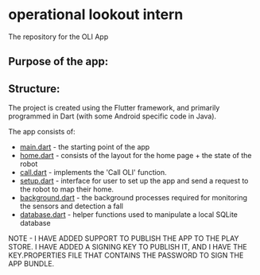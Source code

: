 # operational lookout intern
The repository for the OLI App

## Purpose of the app: 


## Structure:

The project is created using the Flutter framework, and primarily programmed in Dart (with some Android specific code in Java).

The app consists of:
- [main.dart](https://github.com/SDP-Group-1/oli/blob/main/lib/main.dart) - the starting point of the app 
- [home.dart](https://github.com/SDP-Group-1/oli/blob/main/lib/home.dart) - consists of the layout for the home page + the state of the robot 
- [call.dart](https://github.com/SDP-Group-1/oli/blob/main/lib/call.dart) - implements the 'Call OLI' function. 
- [setup.dart](https://github.com/SDP-Group-1/oli/blob/main/lib/setup.dart) - interface for user to set up the app and send a request to the robot to map their home. 
- [background.dart](https://github.com/SDP-Group-1/oli/blob/main/lib/background.dart) - the background processes required for monitoring the sensors and detection a fall
- [database.dart](https://github.com/SDP-Group-1/oli/blob/main/lib/database.dart) - helper functions used to manipulate a local SQLite database


NOTE - I HAVE ADDED SUPPORT TO PUBLISH THE APP TO THE PLAY STORE. I HAVE ADDED A SIGNING KEY TO PUBLISH IT, AND I HAVE THE KEY.PROPERTIES FILE THAT CONTAINS THE PASSWORD TO SIGN THE APP BUNDLE.
